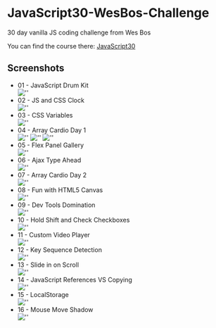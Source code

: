 # JavaScript30-WesBos-Challenge
30 day vanilla JS coding challenge from Wes Bos

You can find the course there: [JavaScript30](https://javascript30.com)

## Screenshots
* 01 - JavaScript Drum Kit<br>
![''](./screenshots/01.png)
* 02 - JS and CSS Clock<br>
![''](./screenshots/02.png)
* 03 - CSS Variables<br>
![''](./screenshots/03.png)
* 04 - Array Cardio Day 1<br>
![''](./screenshots/04-1.png)
![''](./screenshots/04-2.png)
![''](./screenshots/04-3.png)
* 05 - Flex Panel Gallery<br>
![''](./screenshots/05.png)
* 06 - Ajax Type Ahead<br>
![''](./screenshots/06.png)
* 07 - Array Cardio Day 2<br>
![''](./screenshots/07.png)
* 08 - Fun with HTML5 Canvas<br>
![''](./screenshots/08-update.png)
* 09 - Dev Tools Domination<br>
![''](./screenshots/09.png)
* 10 - Hold Shift and Check Checkboxes<br>
![''](./screenshots/10.png)
* 11 - Custom Video Player<br>
![''](./screenshots/11.png)
* 12 - Key Sequence Detection<br>
![''](./screenshots/12.png)
* 13 - Slide in on Scroll<br>
![''](./screenshots/13.png)
* 14 - JavaScript References VS Copying<br>
![''](./screenshots/14.png)
* 15 - LocalStorage<br>
![''](./screenshots/15.png)
* 16 - Mouse Move Shadow<br>
![''](./screenshots/16.png)
